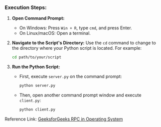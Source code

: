 ### Execution Steps:
1. **Open Command Prompt:**
   - On Windows: Press `Win + R`, type `cmd`, and press Enter.
   - On Linux/macOS: Open a terminal.

2. **Navigate to the Script's Directory:**
   Use the `cd` command to change to the directory where your Python script is located. For example:
   ```bash
   cd path/to/your/script
   ```

3. **Run the Python Script:**
   - First, execute `server.py` on the command prompt:
     ```bash
     python server.py
     ```

   - Then, open another command prompt window and execute `client.py`:
     ```bash
     python client.py
     ```

Reference Link: [GeeksforGeeks RPC in Operating System](https://www.geeksforgeeks.org/remote-procedure-call-rpc-in-operating-system/)